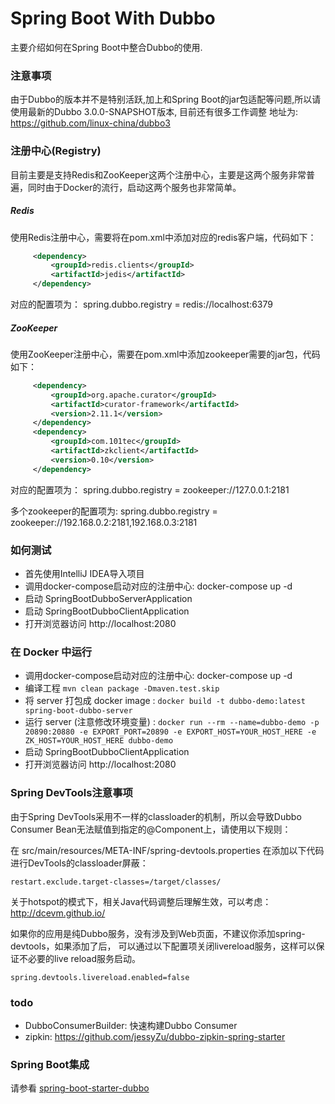 Spring Boot With Dubbo
===========================
主要介绍如何在Spring Boot中整合Dubbo的使用.

### 注意事项

由于Dubbo的版本并不是特别活跃,加上和Spring Boot的jar包适配等问题,所以请使用最新的Dubbo 3.0.0-SNAPSHOT版本, 目前还有很多工作调整
地址为: https://github.com/linux-china/dubbo3 

### 注册中心(Registry)
目前主要是支持Redis和ZooKeeper这两个注册中心，主要是这两个服务非常普遍，同时由于Docker的流行，启动这两个服务也非常简单。

##### Redis
使用Redis注册中心，需要将在pom.xml中添加对应的redis客户端，代码如下：

```xml
     <dependency>
         <groupId>redis.clients</groupId>
         <artifactId>jedis</artifactId>
     </dependency>
```

对应的配置项为： spring.dubbo.registry = redis://localhost:6379

#####  ZooKeeper
使用ZooKeeper注册中心，需要在pom.xml中添加zookeeper需要的jar包，代码如下：

```xml
     <dependency>
         <groupId>org.apache.curator</groupId>
         <artifactId>curator-framework</artifactId>
         <version>2.11.1</version>
     </dependency>
     <dependency>
         <groupId>com.101tec</groupId>
         <artifactId>zkclient</artifactId>
         <version>0.10</version>
     </dependency>
```

对应的配置项为： spring.dubbo.registry = zookeeper://127.0.0.1:2181

多个zookeeper的配置项为: spring.dubbo.registry = zookeeper://192.168.0.2:2181,192.168.0.3:2181

### 如何测试

* 首先使用IntelliJ IDEA导入项目
* 调用docker-compose启动对应的注册中心: docker-compose up -d
* 启动 SpringBootDubboServerApplication
* 启动 SpringBootDubboClientApplication
* 打开浏览器访问 http://localhost:2080

### 在 Docker 中运行

* 调用docker-compose启动对应的注册中心: docker-compose up -d
* 编译工程 `mvn clean package -Dmaven.test.skip`
* 将 server 打包成 docker image : `docker build -t dubbo-demo:latest spring-boot-dubbo-server`
* 运行 server (注意修改环境变量) : `docker run --rm --name=dubbo-demo -p 20890:20880 -e EXPORT_PORT=20890 -e EXPORT_HOST=YOUR_HOST_HERE -e ZK_HOST=YOUR_HOST_HERE dubbo-demo`
* 启动 SpringBootDubboClientApplication
* 打开浏览器访问 http://localhost:2080

### Spring DevTools注意事项
由于Spring DevTools采用不一样的classloader的机制，所以会导致Dubbo Consumer Bean无法赋值到指定的@Component上，请使用以下规则：

在 src/main/resources/META-INF/spring-devtools.properties 在添加以下代码进行DevTools的classloader屏蔽：
```properties
restart.exclude.target-classes=/target/classes/
```
关于hotspot的模式下，相关Java代码调整后理解生效，可以考虑： http://dcevm.github.io/

如果你的应用是纯Dubbo服务，没有涉及到Web页面，不建议你添加spring-devtools，如果添加了后，
可以通过以下配置项关闭livereload服务，这样可以保证不必要的live reload服务启动。
```properties
spring.devtools.livereload.enabled=false
```

### todo

* DubboConsumerBuilder: 快速构建Dubbo Consumer
* zipkin: https://github.com/jessyZu/dubbo-zipkin-spring-starter

### Spring Boot集成

请参看 [spring-boot-starter-dubbo](https://github.com/linux-china/spring-boot-dubbo/tree/master/spring-boot-starter-dubbo) 


